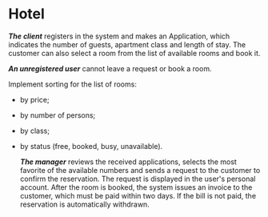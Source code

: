 # Hotel
**_The client_** registers in the system and makes an Application, which indicates the number of
guests, apartment class and length of stay. 
The customer can also select a room from the list
of available rooms and book it.

**_An unregistered user_** cannot leave a request or book a room.

Implement sorting for the list of rooms:
- by price;
- by number of persons;
- by class;
- by status (free, booked, busy, unavailable).


  **_The manager_** reviews the received applications, selects the most favorite of the available
  numbers and sends a request to the customer to confirm the reservation. The request is
  displayed in the user&#39;s personal account. After the room is booked, the system issues an
  invoice to the customer, which must be paid within two days. If the bill is not paid, the
  reservation is automatically withdrawn.
